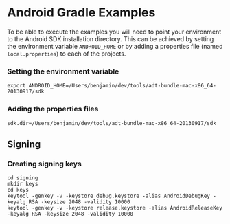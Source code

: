 # Android Gradle Examples

To be able to execute the examples you will need to point your environment to the Android SDK installation directory. This can be achieved by setting the environment variable `ANDROID_HOME` or by adding a properties file (named `local.properties`) to each of the projects.

### Setting the environment variable

    export ANDROID_HOME=/Users/benjamin/dev/tools/adt-bundle-mac-x86_64-20130917/sdk

### Adding the properties files

    sdk.dir=/Users/benjamin/dev/tools/adt-bundle-mac-x86_64-20130917/sdk

## Signing

### Creating signing keys

    cd signing
    mkdir keys
    cd keys
    keytool -genkey -v -keystore debug.keystore -alias AndroidDebugKey -keyalg RSA -keysize 2048 -validity 10000
    keytool -genkey -v -keystore release.keystore -alias AndroidReleaseKey -keyalg RSA -keysize 2048 -validity 10000